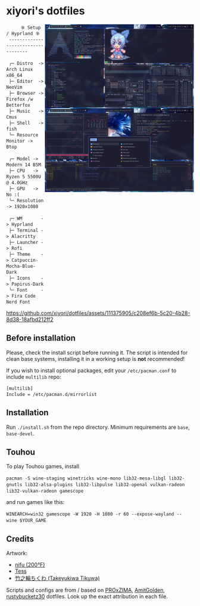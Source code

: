# xiyori's dotfiles

[<img align="right" src="pic/rice.jpg" alt="Rice Preview" width="400px"/>](pic/)

```mint
⠀⠀   ⑨ Setup / Hyprland ⑨
 -----------------------------------

 ╭─ Distro  -> Arch Linux x86_64
 ├─ Editor  -> NeoVim
 ├─ Browser -> Firefox /w Betterfox
 ├─ Music   -> Cmus
 ├─ Shell   -> fish
 ╰─ Resource Monitor -> Btop

 ╭─ Model -> Modern 14 B5M
 ├─ CPU   -> Ryzen 5 5500U @ 4.0GHz
 ├─ GPU   -> No :(
 ╰─ Resolution -> 1920x1080

 ╭─ WM       -> Hyprland
 ├─ Terminal -> Alacritty
 ├─ Launcher -> Rofi
 ├─ Theme    -> Catpuccin-Mocha-Blue-Dark
 ├─ Icons    -> Papirus-Dark
 ╰─ Font     -> Fira Code Nerd Font

```

https://github.com/xiyori/dotfiles/assets/111375905/c208ef6b-5c20-4b28-8d38-18afbd212ff2

## Before installation

Please, check the install script before running it. The script is intended for clean base systems, installing it in a working setup is **not** recommended!

If you wish to install optional packages, edit your `/etc/pacman.conf` to include `multilib` repo:

```
[multilib]
Include = /etc/pacman.d/mirrorlist
```

## Installation

Run `./install.sh` from the repo directory. Minimum requirements are `base`, `base-devel`.

## Touhou

To play Touhou games, install

`pacman -S wine-staging winetricks wine-mono lib32-mesa-libgl lib32-gnutls lib32-alsa-plugins lib32-libpulse lib32-openal vulkan-radeon lib32-vulkan-radeon gamescope`

and run games like this:

`WINEARCH=win32 gamescope -W 1920 -H 1080 -r 60 --expose-wayland -- wine $YOUR_GAME`

## Credits

Artwork:

* [nifu (200°F)](https://www.pixiv.net/en/artworks/84795129)
* [Tess](https://www.pixiv.net/en/artworks/81827899)
* [竹之輪ちくわ (Takeyukiwa Tikuwa)](https://www.pixiv.net/en/artworks/76702197)

Scripts and configs are from / based on [PROxZIMA](https://github.com/PROxZIMA/.dotfiles), [AmitGolden](https://github.com/AmitGolden/dotfiles), [rustybucketz30](https://github.com/rustybucketz30/dotfiles) dotfiles. Look up the exact attribution in each file.
